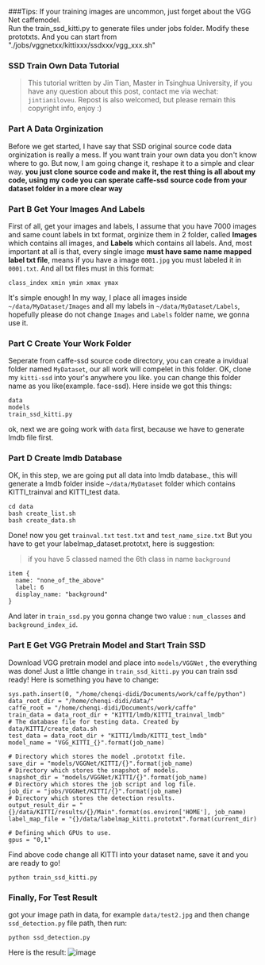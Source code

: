 ###Tips:
If your training images are uncommon, just forget about the VGG Net caffemodel.<br />
Run the train_ssd_kitti.py to generate files under jobs folder. 
Modify these prototxts.
And you can start from "./jobs/vggnetxx/kittixxx/ssdxxx/vgg_xxx.sh"

### SSD Train Own Data Tutorial

> This tutorial written by Jin Tian, Master in Tsinghua University, if you have any question about this post, contact me via wechat: `jintianiloveu`. Repost is also welcomed, but please remain this copyright info, enjoy :)

### Part A Data Orginization
Before we get started, I have say that SSD original source code data orginization is really a mess. If you want train your own data you don't know where to go. But now, I am going change it, reshape it to a simple and clear way. **you just clone source code and make it, the rest thing is all about my code, using my code you can sperate caffe-ssd source code from your dataset folder in a more clear way**

### Part B Get Your Images And Labels
First of all, get your images and labels, I assume that you have 7000 images and same count labels in txt format, orginize them in 2 folder, called **Images** which contains all images, and **Labels** which contains all labels. And, most important at all is that, every single image **must have same name mapped label txt file**, means if you have a image `0001.jpg` you must labeled it in `0001.txt`. And all txt files must in this format:
```
class_index xmin ymin xmax ymax
```
It's simple enough! In my way, I place all images inside `~/data/MyDataset/Images` and all my labels in `~/data/MyDataset/Labels`, hopefully please do not change `Images` and `Labels` folder name, we gonna use it.

### Part C Create Your Work Folder
Seperate from caffe-ssd source code directory, you can create a invidual folder named `MyDataset`, our all work will compelet in this folder. OK, clone my `kitti-ssd` into your's anywhere you like. you can change this folder name as you like(example. face-ssd). Here inside we got this things:
```
data
models
train_ssd_kitti.py
```
ok, next we are going work with `data` first, because we have to generate lmdb file first.

### Part D Create lmdb Database
OK, in this step, we are going put all data into lmdb database., this will generate a lmdb folder inside `~/data/MyDataset` folder which contains KITTI_trainval and KITTI_test data.
```
cd data
bash create_list.sh
bash create_data.sh
```
Done! now you get `trainval.txt` `test.txt` and `test_name_size.txt`
But you have to get your labelmap_dataset.prototxt, here is suggestion:
> if you have 5 classed named the 6th class in name `background`

```
item {
  name: "none_of_the_above"
  label: 6
  display_name: "background"
}
```
And later in `train_ssd.py` you gonna change two value : `num_classes`  and `background_index_id`.

### Part E Get VGG Pretrain Model and Start Train SSD
Download VGG pretrain model and place into `models/VGGNet` , the everything was done! Just a little change in `train_ssd_kitti.py` you can train ssd ready! Here is something you have to change:
```
sys.path.insert(0, "/home/chenqi-didi/Documents/work/caffe/python")
data_root_dir = "/home/chenqi-didi/data/"
caffe_root = "/home/chenqi-didi/Documents/work/caffe"
train_data = data_root_dir + "KITTI/lmdb/KITTI_trainval_lmdb"
# The database file for testing data. Created by data/KITTI/create_data.sh
test_data = data_root_dir + "KITTI/lmdb/KITTI_test_lmdb"
model_name = "VGG_KITTI_{}".format(job_name)

# Directory which stores the model .prototxt file.
save_dir = "models/VGGNet/KITTI/{}".format(job_name)
# Directory which stores the snapshot of models.
snapshot_dir = "models/VGGNet/KITTI/{}".format(job_name)
# Directory which stores the job script and log file.
job_dir = "jobs/VGGNet/KITTI/{}".format(job_name)
# Directory which stores the detection results.
output_result_dir = "{}/data/KITTI/results/{}/Main".format(os.environ['HOME'], job_name)
label_map_file = "{}/data/labelmap_kitti.prototxt".format(current_dir)

# Defining which GPUs to use.
gpus = "0,1"
```

Find above code change all KITTI into your dataset name, save it and you are ready to go!
```
python train_ssd_kitti.py
```

### Finally, For Test Result
got your image path in data, for example `data/test2.jpg` and then change `ssd_detection.py` file path, then run:
```
python ssd_detection.py
```
Here is the result:
![image](http://ojek5ksya.bkt.clouddn.com/np56AsBKU38WLcZH.png)
